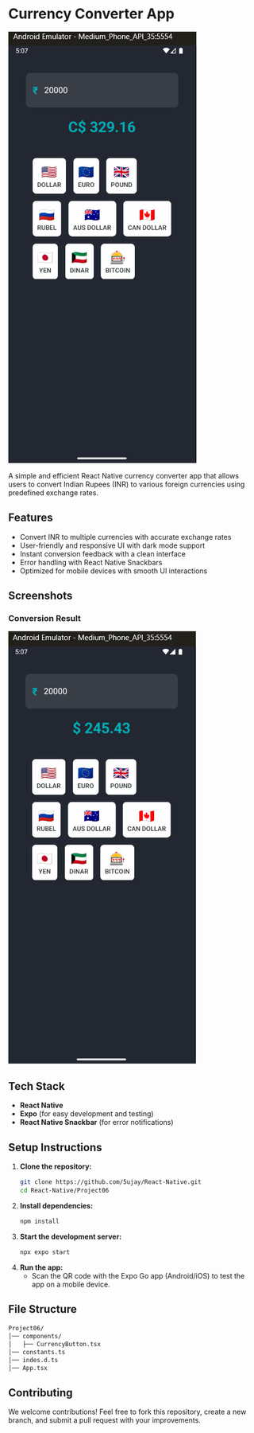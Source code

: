 # Currency Converter App

![Currency Converter](./output1.png)

A simple and efficient React Native currency converter app that allows users to convert Indian Rupees (INR) to various foreign currencies using predefined exchange rates.

## Features
- Convert INR to multiple currencies with accurate exchange rates
- User-friendly and responsive UI with dark mode support
- Instant conversion feedback with a clean interface
- Error handling with React Native Snackbars
- Optimized for mobile devices with smooth UI interactions

## Screenshots
### Conversion Result
![Result Screen](./output2.png)

## Tech Stack
- **React Native**
- **Expo** (for easy development and testing)
- **React Native Snackbar** (for error notifications)

## Setup Instructions
1. **Clone the repository:**
   ```sh
   git clone https://github.com/5ujay/React-Native.git
   cd React-Native/Project06
   ```
2. **Install dependencies:**
   ```sh
   npm install
   ```
3. **Start the development server:**
   ```sh
   npx expo start
   ```
4. **Run the app:**
   - Scan the QR code with the Expo Go app (Android/iOS) to test the app on a mobile device.
   
## File Structure
```
Project06/
│── components/
│   ├── CurrencyButton.tsx
│── constants.ts
│── indes.d.ts
│── App.tsx
```

## Contributing
We welcome contributions! Feel free to fork this repository, create a new branch, and submit a pull request with your improvements.


